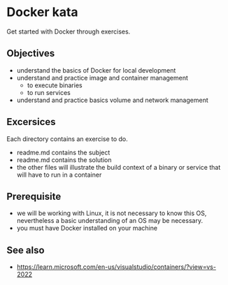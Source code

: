 # Docker kata

Get started with Docker through exercises.

## Objectives

- understand the basics of Docker for local development
- understand and practice image and container management
	- to execute binaries
	- to run services
- understand and practice basics volume and network management

## Excersices

Each directory contains an exercise to do.
- readme.md contains the subject
- readme.md contains the solution
- the other files will illustrate the build context of a binary or service that will have to run in a container

## Prerequisite

- we will be working with Linux, it is not necessary to know this OS, nevertheless a basic understanding of an OS may be necessary.
- you must have Docker installed on your machine

## See also

- https://learn.microsoft.com/en-us/visualstudio/containers/?view=vs-2022
